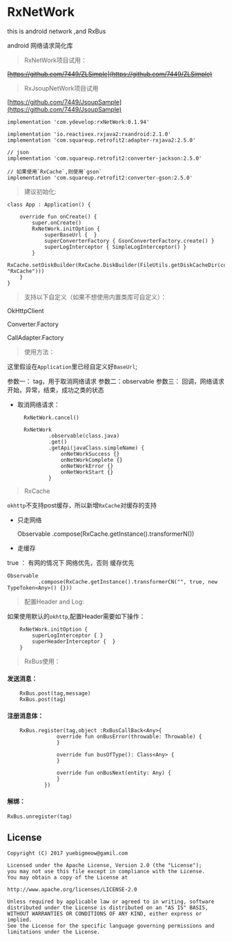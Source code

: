 # RxNetWork
this is android network ,and RxBus

android 网络请求简化库

> RxNetWork项目试用：

~~[https://github.com/7449/ZLSimple](https://github.com/7449/ZLSimple)~~

> RxJsoupNetWork项目试用

[https://github.com/7449/JsoupSample](https://github.com/7449/JsoupSample)

> 
    
    implementation 'com.ydevelop:rxNetWork:0.1.94'

    implementation 'io.reactivex.rxjava2:rxandroid:2.1.0'
    implementation 'com.squareup.retrofit2:adapter-rxjava2:2.5.0'

    // json
    implementation 'com.squareup.retrofit2:converter-jackson:2.5.0'

    // 如果使用`RxCache`,则使用`gson`
    implementation 'com.squareup.retrofit2:converter-gson:2.5.0'

> 建议初始化:

    class App : Application() {
    
        override fun onCreate() {
            super.onCreate()
            RxNetWork.initOption {
                superBaseUrl {  }
                superConverterFactory { GsonConverterFactory.create() }
                superLogInterceptor { SimpleLogInterceptor() }
            }
            RxCache.setDiskBuilder(RxCache.DiskBuilder(FileUtils.getDiskCacheDir(context, "RxCache")))
        }
    }


> 支持以下自定义（如果不想使用内置类库可自定义）：

OkHttpClient

Converter.Factory

CallAdapter.Factory

> 使用方法：

这里假设在`Application`里已经自定义好`BaseUrl`;

参数一： tag，用于取消网络请求
参数二：observable
参数三： 回调，网络请求开始，异常，结束，成功之类的状态


* 取消网络请求：

	    RxNetWork.cancel()

        RxNetWork
                .observable(class.java)
                .get()
                .getApi(javaClass.simpleName) {
                    onNetWorkSuccess {}
                    onNetWorkComplete {}
                    onNetWorkError {}
                    onNetWorkStart {}
                }

> RxCache

`okhttp`不支持post缓存，所以新增`RxCache`对缓存的支持

* 只走网络 

    Observable
              .compose(RxCache.getInstance().<T>transformerN())
              
              
* 走缓存

true ： 有网的情况下 网络优先，否则 缓存优先

    Observable
              .compose(RxCache.getInstance().transformerCN("", true, new TypeToken<Any>() {}))



> 配置Header and Log:

如果使用默认的`okhttp`,配置Header需要如下操作：

        RxNetWork.initOption {
            superLogInterceptor { }
            superHeaderInterceptor {  }
        }

> RxBus使用：

#### 发送消息：

        RxBus.post(tag,message)
        RxBus.post(tag)

#### 注册消息体：

        RxBus.register(tag,object :RxBusCallBack<Any>{
                    override fun onBusError(throwable: Throwable) {
                    }

                    override fun busOfType(): Class<Any> {
                    }

                    override fun onBusNext(entity: Any) {
                    }
                })

#### 解绑：

	RxBus.unregister(tag)
	
## License

    Copyright (C) 2017 yuebigmeow@gamil.com

    Licensed under the Apache License, Version 2.0 (the "License");
    you may not use this file except in compliance with the License.
    You may obtain a copy of the License at

    http://www.apache.org/licenses/LICENSE-2.0

    Unless required by applicable law or agreed to in writing, software
    distributed under the License is distributed on an "AS IS" BASIS,
    WITHOUT WARRANTIES OR CONDITIONS OF ANY KIND, either express or implied.
    See the License for the specific language governing permissions and
    limitations under the License.




